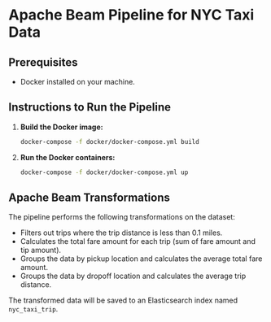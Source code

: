 # Apache Beam Pipeline for NYC Taxi Data

## Prerequisites
- Docker installed on your machine.

## Instructions to Run the Pipeline
1. **Build the Docker image:**
   ```sh
   docker-compose -f docker/docker-compose.yml build
   ```

2. **Run the Docker containers:**
   ```sh
   docker-compose -f docker/docker-compose.yml up
   ```



## Apache Beam Transformations
The pipeline performs the following transformations on the dataset:

- Filters out trips where the trip distance is less than 0.1 miles.
- Calculates the total fare amount for each trip (sum of fare amount and tip amount).
- Groups the data by pickup location and calculates the average total fare amount.
- Groups the data by dropoff location and calculates the average trip distance.


The transformed data will be saved to an Elasticsearch index named `nyc_taxi_trip`.
